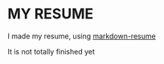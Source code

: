 MY RESUME
=========

I made my resume, using [markdown-resume](https://github.com/there4/markdown-resume)

It is not totally finished yet